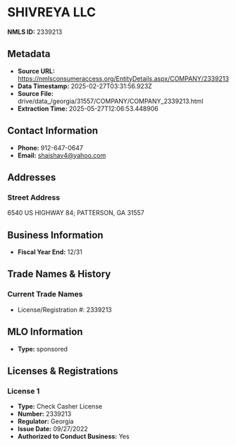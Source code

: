 # SHIVREYA LLC

**NMLS ID:** 2339213

## Metadata
- **Source URL:** https://nmlsconsumeraccess.org/EntityDetails.aspx/COMPANY/2339213
- **Data Timestamp:** 2025-02-27T03:31:56.923Z
- **Source File:** drive/data_/georgia/31557/COMPANY/COMPANY_2339213.html
- **Extraction Time:** 2025-05-27T12:06:53.448906

## Contact Information
- **Phone:** 912-647-0647
- **Email:** shaishav4@yahoo.com

## Addresses
### Street Address
6540 US HIGHWAY 84; PATTERSON, GA 31557

## Business Information
- **Fiscal Year End:** 12/31

## Trade Names & History
### Current Trade Names
- License/Registration #: 2339213

## MLO Information
- **Type:** sponsored

## Licenses & Registrations

### License 1
- **Type:** Check Casher License
- **Number:** 2339213
- **Regulator:** Georgia
- **Issue Date:** 09/27/2022
- **Authorized to Conduct Business:** Yes
